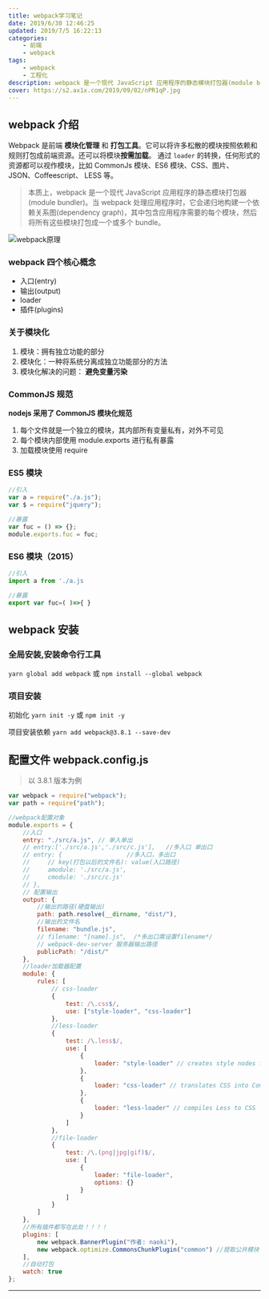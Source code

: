 ```yaml
---
title: webpack学习笔记
date: 2019/6/30 12:46:25
updated: 2019/7/5 16:22:13
categories:
    - 前端
    - webpack
tags:
    - webpack
    - 工程化
description: webpack 是一个现代 JavaScript 应用程序的静态模块打包器(module bundler)。当 webpack 处理应用程序时，它会递归地构建一个依赖关系图(dependency graph)，其中包含应用程序需要的每个模块，然后将所有这些模块打包成一个或多个 bundle。
cover: https://s2.ax1x.com/2019/09/02/nPR1qP.jpg
---
```


## webpack 介绍

Webpack 是前端 **模块化管理** 和 **打包工具**。它可以将许多松散的模块按照依赖和规则打包成前端资源。还可以将模块**按需加载**。
通过 `loader` 的转换，任何形式的资源都可以视作模块，比如 CommonJs 模块、ES6 模块、CSS、图片、 JSON、Coffeescript、 LESS 等。

> 本质上，webpack 是一个现代 JavaScript 应用程序的静态模块打包器(module bundler)。当 webpack 处理应用程序时，它会递归地构建一个依赖关系图(dependency graph)，其中包含应用程序需要的每个模块，然后将所有这些模块打包成一个或多个 bundle。

![webpack原理](https://s2.ax1x.com/2019/09/02/nPRU2j.png)

### webpack 四个核心概念

-   入口(entry)
-   输出(output)
-   loader
-   插件(plugins)

### 关于模块化

1. 模块：拥有独立功能的部分
2. 模块化：一种将系统分离成独立功能部分的方法
3. 模块化解决的问题： **避免变量污染**

### CommonJS 规范

**nodejs 采用了 CommonJS 模块化规范**

1.  每个文件就是一个独立的模块，其内部所有变量私有，对外不可见
2.  每个模块内部使用 module.exports 进行私有暴露
3.  加载模块使用 require

### ES5 模块

```javascript
//引入
var a = require("./a.js");
var $ = require("jquery");

//暴露
var fuc = () => {};
module.exports.fuc = fuc;
```

### ES6 模块（2015）

```javascript
//引入
import a from './a.js

//暴露
export var fuc=( )=>{ }
```

## webpack 安装

### 全局安装,安装命令行工具

`yarn global add webpack` 或 `npm install --global webpack`

### 项目安装

初始化
`yarn init -y` 或 `npm init -y`

项目安装依赖
`yarn add webpack@3.8.1 --save-dev`

## 配置文件 webpack.config.js

> 以 3.8.1 版本为例

```javascript
var webpack = require("webpack");
var path = require("path");

//webpack配置对象
module.exports = {
    //入口
    entry: "./src/a.js", // 单入单出
    // entry:['./src/a.js','./src/c.js'],   //多入口 单出口
    // entry: {                  //多入口，多出口
    //     // key(打包以后的文件名): value(入口路径)
    //     amodule: './src/a.js',
    //     cmodule: './src/c.js'
    // },
    // 配置输出
    output: {
        //输出的路径(硬盘输出)
        path: path.resolve(__dirname, "dist/"),
        //输出的文件名
        filename: "bundle.js",
        // filename: "[name].js",  /*多出口需设置filename*/
        // webpack-dev-server 服务器输出路径
        publicPath: "/dist/"
    },
    //loader加载器配置
    module: {
        rules: [
            // css-loader
            {
                test: /\.css$/,
                use: ["style-loader", "css-loader"]
            },
            //less-loader
            {
                test: /\.less$/,
                use: [
                    {
                        loader: "style-loader" // creates style nodes from JS strings
                    },
                    {
                        loader: "css-loader" // translates CSS into CommonJS
                    },
                    {
                        loader: "less-loader" // compiles Less to CSS
                    }
                ]
            },
            //file-loader
            {
                test: /\.(png|jpg|gif)$/,
                use: [
                    {
                        loader: "file-loader",
                        options: {}
                    }
                ]
            }
        ]
    },
    //所有插件都写在此处！！！！
    plugins: [
        new webpack.BannerPlugin("作者: naoki"),
        new webpack.optimize.CommonsChunkPlugin("common") //提取公共模块
    ],
    //自动打包
    watch: true
};
```

---
